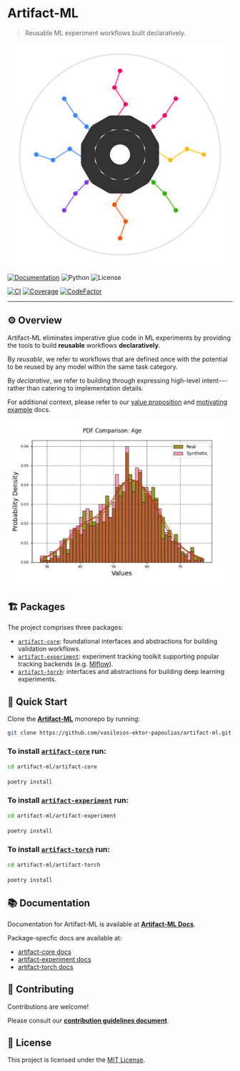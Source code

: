 # Artifact-ML

> Reusable ML experiment workflows built declaratively.

<p align="center">
  <img src="docs/assets/artifact_ml_logo.svg" width="500" alt="Artifact-ML Logo">
</p>

[![Documentation](https://img.shields.io/badge/docs-mkdocs-blue)](https://artifact-ml.readthedocs.io/en/latest/)
![Python](https://img.shields.io/badge/python-3.11+-blue.svg)
![License](https://img.shields.io/github/license/vasileios-ektor-papoulias/artifact-ml)

[![CI](https://img.shields.io/github/actions/workflow/status/vasileios-ektor-papoulias/artifact-ml/ci_push_main.yml?branch=main&label=CI)](https://github.com/vasileios-ektor-papoulias/artifact-ml/actions/workflows/ci_push_main.yml)
[![Coverage](https://codecov.io/gh/vasileios-ektor-papoulias/artifact-ml/branch/main/graph/badge.svg)](https://codecov.io/gh/vasileios-ektor-papoulias/artifact-ml/)
[![CodeFactor](https://www.codefactor.io/repository/github/vasileios-ektor-papoulias/artifact-ml/badge)](https://www.codefactor.io/repository/github/vasileios-ektor-papoulias/artifact-ml)

---

## ⚙️ Overview

Artifact-ML eliminates imperative glue code in ML experiments by providing the tools to build **reusable** workflows **declaratively**.

By *reusable*, we refer to workflows that are defined once with the potential to be reused by any model within the same task category.

By *declarative*, we refer to building through expressing high-level intent---rather than catering to implementation details.

For additional context, please refer to our [value proposition](https://artifact-ml.readthedocs.io/en/latest/value_proposition/) and [motivating example](https://artifact-ml.readthedocs.io/en/latest/motivating_example/) docs.

<p align="center">
  <img src="assets/pdf_comparison.png" width="600" alt="PDF Comparison Artifact">
</p>

## 🏗️ Packages

The project comprises three packages:

- [`artifact-core`](https://github.com/vasileios-ektor-papoulias/artifact-ml/tree/main/artifact-core): foundational interfaces and abstractions for building validation workflows.
- [`artifact-experiment`](https://github.com/vasileios-ektor-papoulias/artifact-ml/tree/main/artifact-experiment): experiment tracking toolkit supporting popular tracking backends (e.g. [Mlflow](https://mlflow.org/)).
- [`artifact-torch`](https://github.com/vasileios-ektor-papoulias/artifact-ml/tree/main/artifact-torch): interfaces and abstractions for building deep learning experiments.

## 🚀 Quick Start

Clone the [**Artifact-ML**](https://github.com/vasileios-ektor-papoulias/artifact-ml/tree/main) monorepo by running:

```bash
git clone https://github.com/vasileios-ektor-papoulias/artifact-ml.git
```

### To install [`artifact-core`](https://github.com/vasileios-ektor-papoulias/artifact-ml/tree/main/artifact-core) run:

```bash
cd artifact-ml/artifact-core

poetry install
```

### To install [`artifact-experiment`](https://github.com/vasileios-ektor-papoulias/artifact-ml/tree/main/artifact-experiment) run:

```bash
cd artifact-ml/artifact-experiment

poetry install
```

### To install [`artifact-torch`](https://github.com/vasileios-ektor-papoulias/artifact-ml/tree/main/artifact-torch) run:

```bash
cd artifact-ml/artifact-torch

poetry install
```

## 📚 Documentation

Documentation for Artifact-ML is available at [**Artifact-ML Docs**](https://artifact-ml.readthedocs.io/en/latest/).

Package-specfic docs are available at:

- [artifact-core docs](https://artifact-ml.readthedocs.io/en/latest/artifact-core)
- [artifact-experiment docs](https://artifact-ml.readthedocs.io/en/latest/artifact-experiment)
- [artifact-torch docs](https://artifact-ml.readthedocs.io/en/latest/artifact-torch)


## 🤝 Contributing

Contributions are welcome!

Please consult our [**contribution guidelines document**](https://artifact-ml.readthedocs.io/en/latest/Development/contributing).


## 📄 License

This project is licensed under the [MIT License](https://img.shields.io/github/license/vasileios-ektor-papoulias/artifact-ml).